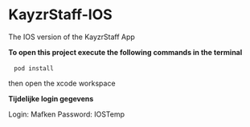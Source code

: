 # KayzrStaff-IOS
The IOS version of the KayzrStaff App 




  **To open this project execute the following commands in the terminal**

  ```  pod install ```
 
 
 
  then open the xcode workspace
  
  **Tijdelijke login gegevens**
  
  Login: Mafken
  Password: IOSTemp 
